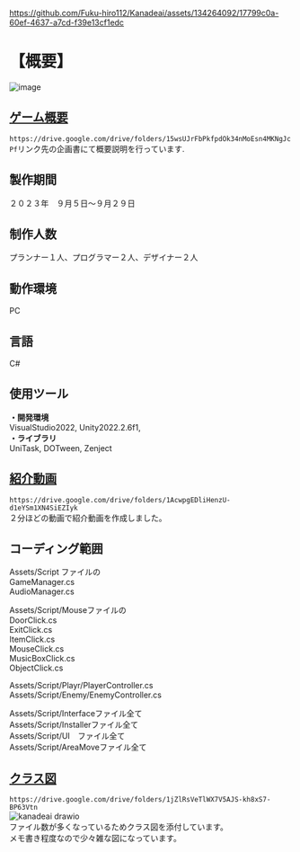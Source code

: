 https://github.com/Fuku-hiro112/Kanadeai/assets/134264092/17799c0a-60ef-4637-a7cd-f39e13cf1edc
# 【概要】  
![image](https://github.com/Fuku-hiro112/Kanadeai/assets/134264092/198ec2c2-92cc-418a-aae1-b22eb6fb3883)  
## [ゲーム概要](https://drive.google.com/drive/folders/15wsUJrFbPkfpdOk34nMoEsn4MKNgJcPf)    
  
`https://drive.google.com/drive/folders/15wsUJrFbPkfpdOk34nMoEsn4MKNgJcPf`リンク先の企画書にて概要説明を行っています.  
  
## 製作期間   
２０２３年　９月５日～９月２９日  
  
## 制作人数  
プランナー１人、プログラマー２人、デザイナー２人  
  
## 動作環境  
PC  
  
## 言語  
C#  
  
## 使用ツール    
**・開発環境**   
VisualStudio2022, Unity2022.2.6f1,  
**・ライブラリ**  
UniTask, DOTween, Zenject  
  
## [紹介動画](https://drive.google.com/drive/folders/1AcwpgEDliHenzU-d1eYSm1XN4SiEZIyk)   
  
`https://drive.google.com/drive/folders/1AcwpgEDliHenzU-d1eYSm1XN4SiEZIyk`  
２分ほどの動画で紹介動画を作成しました。  
  
## コーディング範囲  
Assets/Script ファイルの  
GameManager.cs  
AudioManager.cs  
  
Assets/Script/Mouseファイルの  
DoorClick.cs  
ExitClick.cs  
ItemClick.cs  
MouseClick.cs  
MusicBoxClick.cs  
ObjectClick.cs  
  
Assets/Script/Playr/PlayerController.cs  
Assets/Script/Enemy/EnemyController.cs  
  
Assets/Script/Interfaceファイル全て  
Assets/Script/Installerファイル全て  
Assets/Script/UI　ファイル全て  
Assets/Script/AreaMoveファイル全て   
  
## [クラス図](https://drive.google.com/drive/folders/1jZlRsVeTlWX7V5AJS-kh8xS7-BP63Vtn)  
`https://drive.google.com/drive/folders/1jZlRsVeTlWX7V5AJS-kh8xS7-BP63Vtn`  
![kanadeai drawio](https://github.com/Fuku-hiro112/Kanadeai/assets/134264092/c896dcbe-e767-466c-b1a6-32ac5d771d9b)  
ファイル数が多くなっているためクラス図を添付しています。  
メモ書き程度なので少々雑な図になっています。  
